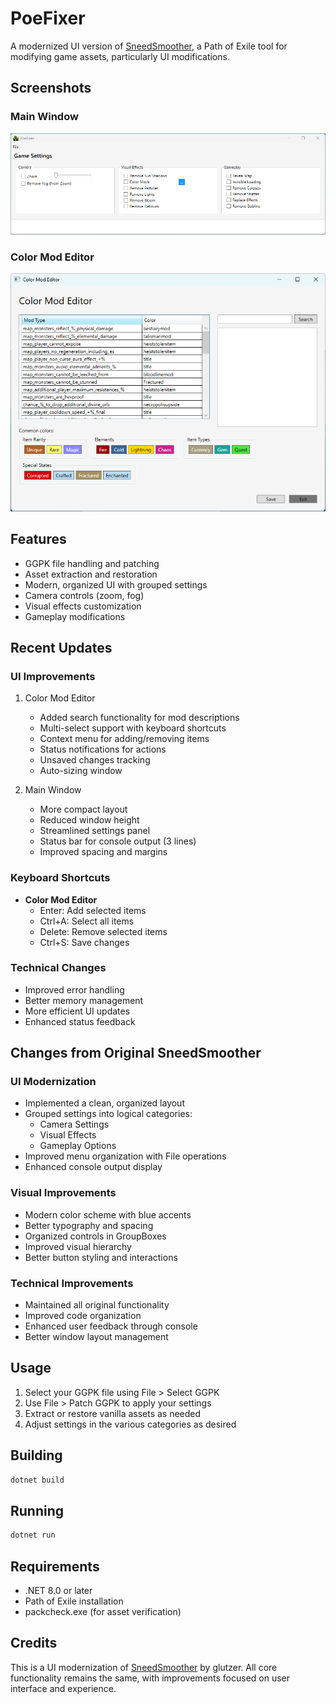 # PoeFixer

A modernized UI version of [SneedSmoother](https://github.com/glutzer/SneedSmoother/), a Path of Exile tool for modifying game assets, particularly UI modifications.

## Screenshots

### Main Window
![Main Window](images/main-window.png)

### Color Mod Editor
![Color Mod Editor](images/color-mod-editor.png)

## Features

- GGPK file handling and patching
- Asset extraction and restoration
- Modern, organized UI with grouped settings
- Camera controls (zoom, fog)
- Visual effects customization
- Gameplay modifications

## Recent Updates

### UI Improvements
1. Color Mod Editor
   - Added search functionality for mod descriptions
   - Multi-select support with keyboard shortcuts
   - Context menu for adding/removing items
   - Status notifications for actions
   - Unsaved changes tracking
   - Auto-sizing window

2. Main Window
   - More compact layout
   - Reduced window height
   - Streamlined settings panel
   - Status bar for console output (3 lines)
   - Improved spacing and margins

### Keyboard Shortcuts
- **Color Mod Editor**
  - Enter: Add selected items
  - Ctrl+A: Select all items
  - Delete: Remove selected items
  - Ctrl+S: Save changes

### Technical Changes
- Improved error handling
- Better memory management
- More efficient UI updates
- Enhanced status feedback

## Changes from Original SneedSmoother

### UI Modernization
- Implemented a clean, organized layout
- Grouped settings into logical categories:
  - Camera Settings
  - Visual Effects
  - Gameplay Options
- Improved menu organization with File operations
- Enhanced console output display

### Visual Improvements
- Modern color scheme with blue accents
- Better typography and spacing
- Organized controls in GroupBoxes
- Improved visual hierarchy
- Better button styling and interactions

### Technical Improvements
- Maintained all original functionality
- Improved code organization
- Enhanced user feedback through console
- Better window layout management

## Usage

1. Select your GGPK file using File > Select GGPK
2. Use File > Patch GGPK to apply your settings
3. Extract or restore vanilla assets as needed
4. Adjust settings in the various categories as desired

## Building

```bash
dotnet build
```

## Running

```bash
dotnet run
```

## Requirements

- .NET 8.0 or later
- Path of Exile installation
- packcheck.exe (for asset verification)

## Credits

This is a UI modernization of [SneedSmoother](https://github.com/glutzer/SneedSmoother/) by glutzer. All core functionality remains the same, with improvements focused on user interface and experience.
